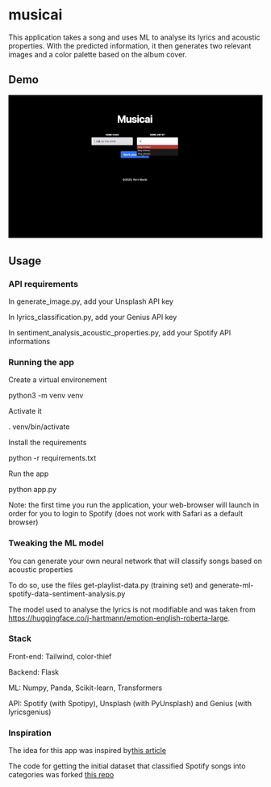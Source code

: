 # musicai

This application takes a song and uses ML to analyse its lyrics and acoustic properties.
With the predicted information, it then generates two relevant images and a color palette based on the album cover.

## Demo 

![](demo.gif)

## Usage

### API requirements
In generate_image.py, add your Unsplash API key

In lyrics_classification.py, add your Genius API key

In sentiment_analysis_acoustic_properties.py, add your Spotify API informations

### Running the app

Create a virtual environement 

python3 -m venv venv

Activate it

.  venv/bin/activate

Install the requirements

python -r requirements.txt

Run the app

python app.py

Note: the first time you run the application, your web-browser will launch in order for you to login to Spotify (does not work with Safari as a default browser)

### Tweaking the ML model

You can generate your own neural network that will classify songs based on acoustic properties

To do so, use the files get-playlist-data.py (training set) and generate-ml-spotify-data-sentiment-analysis.py

The model used to analyse the lyrics is not modifiable and was taken from https://huggingface.co/j-hartmann/emotion-english-roberta-large.

### Stack

Front-end: Tailwind, color-thief

Backend: Flask

ML: Numpy, Panda, Scikit-learn, Transformers

API: Spotify (with Spotipy), Unsplash (with PyUnsplash) and Genius (with lyricsgenius)

### Inspiration
The idea for this app was inspired by[this article](https://medium.com/codex/music-mood-classification-using-neural-networks-and-spotifys-web-api-d73b391044a4)

The code for getting the initial dataset that classified Spotify songs into categories was forked [this repo](https://github.com/kvsingh/music-mood-classification)



